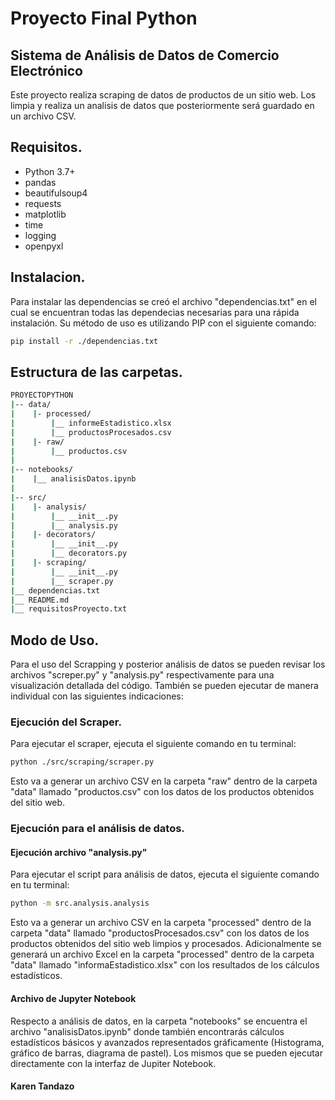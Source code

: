 # Proyecto Final Python
## Sistema de Análisis de Datos de Comercio Electrónico

Este proyecto realiza scraping de datos de productos de un sitio web. Los limpia y realiza un analisis de datos que posteriormente será guardado en un archivo CSV.

## Requisitos.

- Python 3.7+
- pandas
- beautifulsoup4
- requests
- matplotlib
- time
- logging
- openpyxl

## Instalacion.

Para instalar las dependencias se creó el archivo "dependencias.txt" en el cual se encuentran todas las dependecias necesarias para una rápida instalación.
Su método de uso es utilizando PIP con el siguiente comando: 

````bash
pip install -r ./dependencias.txt
````

## Estructura de las carpetas.

````bash
PROYECTOPYTHON
|-- data/
|    |- processed/
|        |__ informeEstadistico.xlsx  
|        |__ productosProcesados.csv  
|    |- raw/
|        |__ productos.csv
|
|-- notebooks/
|    |__ analisisDatos.ipynb
|
|-- src/
|    |- analysis/
|        |__ __init__.py
|        |__ analysis.py
|    |- decorators/
|        |__ __init__.py
|        |__ decorators.py
|    |- scraping/
|        |__ __init__.py
|        |__ scraper.py
|__ dependencias.txt
|__ README.md
|__ requisitosProyecto.txt    
````
## Modo de Uso.

Para el uso del Scrapping y posterior análisis de datos se pueden revisar los archivos "screper.py" y "analysis.py" respectivamente para una visualización detallada del código. También se pueden ejecutar de manera individual con las siguientes indicaciones:


### Ejecución del Scraper.

Para ejecutar el scraper, ejecuta el siguiente comando en tu terminal:

````bash
python ./src/scraping/scraper.py
````

Esto va a generar un archivo CSV en la carpeta "raw" dentro de la carpeta "data" llamado "productos.csv" con los datos de los productos obtenidos del sitio web.

### Ejecución para el análisis de datos.

#### Ejecución archivo "analysis.py"

Para ejecutar el script para análisis de datos, ejecuta el siguiente comando en tu terminal:

````bash
python -m src.analysis.analysis
````

Esto va a generar un archivo CSV en la carpeta "processed" dentro de la carpeta "data" llamado "productosProcesados.csv" con los datos de los productos obtenidos del sitio web limpios y procesados. 
Adicionalmente se generará un archivo Excel en la carpeta "processed" dentro de la carpeta "data" llamado "informaEstadistico.xlsx" con los resultados de los cálculos estadísticos. 

#### Archivo de Jupyter Notebook

Respecto a análisis de datos, en la carpeta "notebooks" se encuentra el archivo "analisisDatos.ipynb" donde también encontrarás cálculos estadísticos básicos y avanzados representados gráficamente (Histograma, gráfico de barras, diagrama de pastel). Los mismos que se pueden ejecutar directamente con la interfaz de Jupiter Notebook.

#### Karen Tandazo
